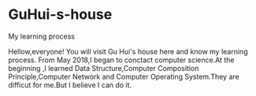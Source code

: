 # GuHui-s-house
My learning process

Hellow,everyone!
You will visit Gu Hui's house here and know my learning process.
From May 2018,I began to conctact computer science.At the beginning ,I learned Data Structure,Computer Composition Principle,Computer Network and Computer Operating System.They are difficut for me.But I believe I can do it.
